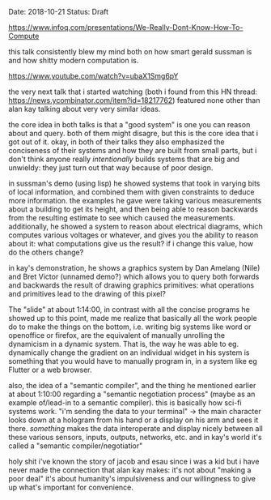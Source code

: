 Date: 2018-10-21
Status: Draft

https://www.infoq.com/presentations/We-Really-Dont-Know-How-To-Compute

this talk consistently blew my mind both on how smart gerald sussman is and how shitty modern computation is.

https://www.youtube.com/watch?v=ubaX1Smg6pY

the very next talk that i started watching (both i found from this HN thread: https://news.ycombinator.com/item?id=18217762) featured none other than alan kay talking about very very similar ideas.

the core idea in both talks is that a "good system" is one you can reason about and query. both of them might disagre, but this is the core idea that i got out of it. okay, in both of their talks they also emphasized the conciseness of their systems and how they are built from small parts, but i don't think anyone really *intentionally* builds systems that are big and unwieldy: they just turn out that way because of poor design.

in sussman's demo (using lisp) he showed systems that took in varying bits of local information, and combined them with given constraints to deduce more information. the examples he gave were taking various measurements about a building to get its height, and then being able to reason backwards from the resulting estimate to see which caused the measurements. additionally, he showed a system to reason about electrical diagrams, which computes various voltages or whatever, and gives you the ability to reason about it: what computations give us the result? if i change this value, how do the others change?

in kay's demonstration, he shows a graphics system by Dan Amelang (Nile) and Bret Victor (unnamed demo?) which allows you to query both forwards and backwards the result of drawing graphics primitives: what operations and primitives lead to the drawing of this pixel?

The "slide" at about 1:14:00, in contrast with all the concise programs he showed up to this point, made me realize that basically all the work people do to make the things on the bottom, i.e. writing big systems like word or openoffice or firefox, are the equivalent of manually unrolling the dynamicism in a dynamic system. That is, the way he was able to eg. dynamically change the gradient on an individual widget in his system is something that you would have to manually program in, in a system like eg Flutter or a web browser.

also, the idea of a "semantic compiler", and the thing he mentioned earlier at about 1:10:00 regarding a "semantic negotiation process" (maybe as an example of/lead-in to a semantic compiler). this is basically how sci-fi systems work. "i'm sending the data to your terminal" -> the main character looks down at a hologram from his hand or a display on his arm and sees it there. *something* makes the data interoperate and display nicely between all these various sensors, inputs, outputs, networks, etc. and in kay's world it's called a "semantic compiler/negotiatior"

holy shit i've known the story of jacob and esau since i was a kid but i have never made the connection that alan kay makes: it's not about "making a poor deal" it's about humanity's impulsiveness and our willingness to give up what's important for convenience.
